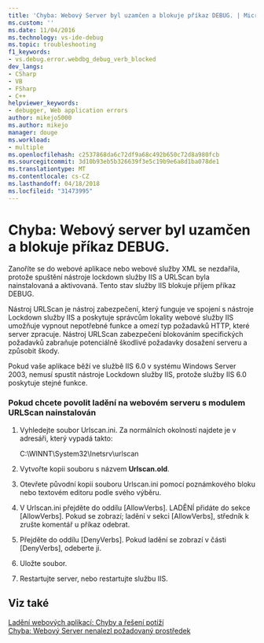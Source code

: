 ```yaml
---
title: 'Chyba: Webový Server byl uzamčen a blokuje příkaz DEBUG. | Microsoft Docs'
ms.custom: ''
ms.date: 11/04/2016
ms.technology: vs-ide-debug
ms.topic: troubleshooting
f1_keywords:
- vs.debug.error.webdbg_debug_verb_blocked
dev_langs:
- CSharp
- VB
- FSharp
- C++
helpviewer_keywords:
- debugger, Web application errors
author: mikejo5000
ms.author: mikejo
manager: douge
ms.workload:
- multiple
ms.openlocfilehash: c2537868da6c72df9a68c492b650c72d8a980fcb
ms.sourcegitcommit: 3d10b93eb5b326639f3e5c19b9e6a8d1ba078de1
ms.translationtype: MT
ms.contentlocale: cs-CZ
ms.lasthandoff: 04/18/2018
ms.locfileid: "31473995"
---
```

# <a name="error-the-web-server-has-been-locked-down-and-is-blocking-the-debug-verb"></a>Chyba: Webový server byl uzamčen a blokuje příkaz DEBUG.
Zanoříte se do webové aplikace nebo webové služby XML se nezdařila, protože spuštění nástroje lockdown služby IIS a URLScan byla nainstalovaná a aktivovaná. Tento stav služby IIS blokuje příjem příkaz DEBUG.  
  
 Nástroj URLScan je nástroj zabezpečení, který funguje ve spojení s nástroje Lockdown služby IIS a poskytuje správcům lokality webové služby IIS umožňuje vypnout nepotřebné funkce a omezí typ požadavků HTTP, které server zpracuje. Nástroj URLScan zabezpečení blokováním specifických požadavků zabraňuje potenciálně škodlivé požadavky dosažení serveru a způsobit škody.  
  
 Pokud vaše aplikace běží ve službě IIS 6.0 v systému Windows Server 2003, nemusí spustit nástroje Lockdown služby IIS, protože služby IIS 6.0 poskytuje stejné funkce.  
  
### <a name="to-enable-debugging-on-a-web-server-with-urlscan-installed"></a>Pokud chcete povolit ladění na webovém serveru s modulem URLScan nainstalován  
  
1.  Vyhledejte soubor Urlscan.ini. Za normálních okolností najdete je v adresáři, který vypadá takto:  
  
     C:\WINNT\System32\Inetsrv\urlscan  
  
2.  Vytvořte kopii souboru s názvem **Urlscan.old**.  
  
3.  Otevřete původní kopii souboru Urlscan.ini pomocí poznámkového bloku nebo textovém editoru podle svého výběru.  
  
4.  V Urlscan.ini přejděte do oddílu [AllowVerbs]. LADĚNÍ přidáte do sekce [AllowVerbs]. Pokud se zobrazí; ladění v sekci [AllowVerbs], středník k zrušte komentář u příkaz odebrat.  
  
5.  Přejděte do oddílu [DenyVerbs]. Pokud ladění se zobrazí v části [DenyVerbs], odeberte ji.  
  
6.  Uložte soubor.  
  
7.  Restartujte server, nebo restartujte službu IIS.  
  
## <a name="see-also"></a>Viz také  
 [Ladění webových aplikací: Chyby a řešení potíží](../debugger/debugging-web-applications-errors-and-troubleshooting.md)   
 [Chyba: Webový Server nenalezl požadovaný prostředek](../debugger/error-the-web-server-could-not-find-the-requested-resource.md)
